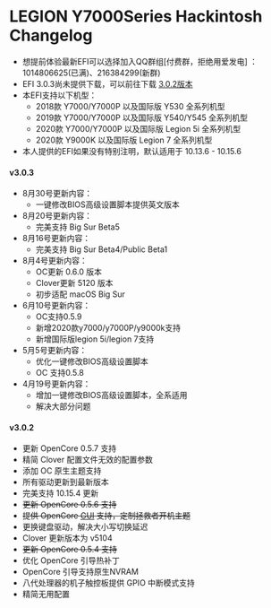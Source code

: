 LEGION Y7000Series Hackintosh Changelog
========================================
-  想提前体验最新EFI可以选择加入QQ群组[付费群，拒绝用爱发电] ：1014806625(已满)、216384299(新群)
-  EFI 3.0.3尚未提供下载，可以前往下载 [3.0.2版本](https://github.com/xiaoMGitHub/LEGION_Y7000Series_Hackintosh/releases/tag/v3.0.2)
- 本EFI支持以下机型：
  * 2018款 Y7000/Y7000P 以及国际版 Y530 全系列机型
  * 2019款 Y7000/Y7000P 以及国际版 Y540/Y545 全系列机型
  * 2020款 Y7000/Y7000P 以及国际版 Legion 5i 全系列机型
  * 2020款 Y9000K 以及国际版 Legion 7 全系列机型
- 本人提供的EFI如果没有特别注明，默认适用于 10.13.6 - 10.15.6

#### v3.0.3
- 8月30号更新内容：
  * 一键修改BIOS高级设置脚本提供英文版本
- 8月20号更新内容：
  * 完美支持 Big Sur Beta5
- 8月16号更新内容：
  * 完美支持 Big Sur Beta4/Public Beta1
- 8月4号更新内容：
  * OC更新 0.6.0 版本
  * Clover更新 5120 版本
  * 初步适配 macOS Big Sur
- 6月10号更新内容：
  * OC支持0.5.9
  * 新增2020款y7000/y7000P/y9000k支持
  * 新增国际版legion 5i/legion 7支持 
- 5月5号更新内容：
  * 优化一键修改BIOS高级设置脚本
  * OC 支持0.5.8
- 4月19号更新内容：
  * 增加一键修改BIOS高级设置脚本，全系适用
  * 解决大部分问题

#### v3.0.2
  * 更新 OpenCore 0.5.7 支持
  * 精简 Clover 配置文件无效的配置参数
  * 添加 OC 原生主题支持
  * 所有驱动更新到最新版本
  * 完美支持 10.15.4 更新
  * ~~更新 OpenCore 0.5.6 支持~~
  * ~~提供 OpenCore [GUI](https://github.com/n-d-k/NdkBootPicker) 支持，定制拯救者开机主题~~
  * 更换键盘驱动，解决大小写切换延迟
  * Clover 更新版本为 v5104
  * ~~更新 OpenCore 0.5.4 支持~~
  * 优化 OpenCore 引导热补丁
  * OpenCore 引导支持原生NVRAM
  * 八代处理器的机子触控板提供 GPIO 中断模式支持
  * 精简无用配置
